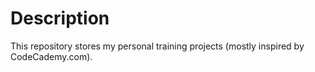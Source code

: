 # Description
This repository stores my personal training projects (mostly inspired by CodeCademy.com). 